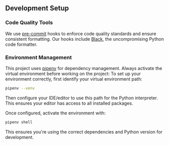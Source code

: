 ## Development Setup

### Code Quality Tools
We use [pre-commit](https://pre-commit.com/) hooks to enforce code quality standards and ensure consistent formatting. Our hooks include [Black](https://black.readthedocs.io/), the uncompromising Python code formatter.

### Environment Management
This project uses [pipenv](https://pipenv.pypa.io/) for dependency management. Always activate the virtual environment before working on the project:
To set up your environment correctly, first identify your virtual environment path:

```bash
pipenv --venv
```

Then configure your IDE/editor to use this path for the Python interpreter. This ensures your editor has access to all installed packages.

Once configured, activate the environment with:
```bash
pipenv shell
```

This ensures you're using the correct dependencies and Python version for development.